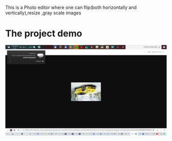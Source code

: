 This is a Photo editor where one can flip(both horizontally and vertically),resize ,gray scale images

# The project demo

<pre><img src="image (1).png" width="700">  
 
 </pre>
